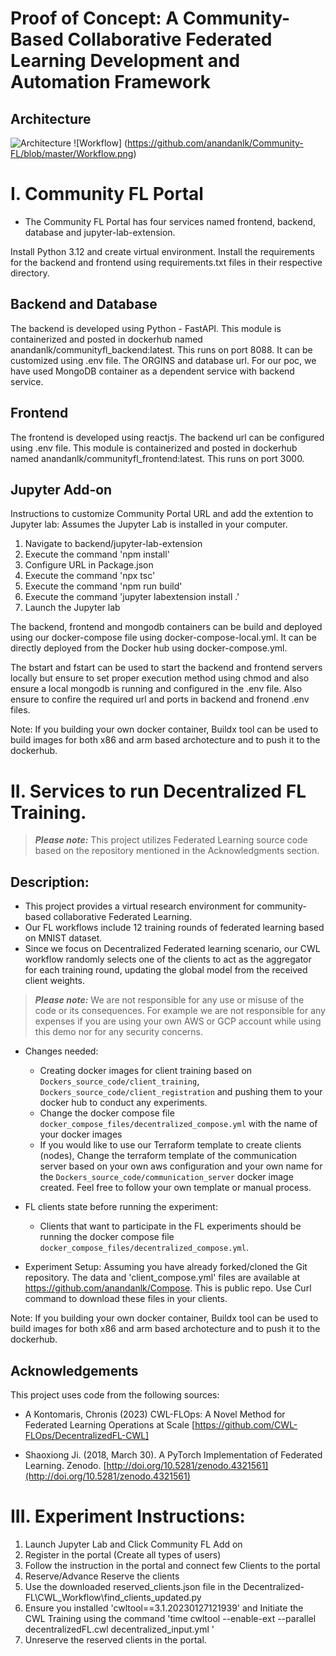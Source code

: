# Proof of Concept: A Community-Based Collaborative Federated Learning Development and Automation Framework

## Architecture

![Architecture](https://github.com/anandanlk/Community-FL/blob/master/Architecture.png)
![Workflow] (https://github.com/anandanlk/Community-FL/blob/master/Workflow.png)

# I. Community FL Portal

- The Community FL Portal has four services named frontend, backend, database and jupyter-lab-extension.

Install Python 3.12 and create virtual environment.
Install the requirements for the backend and frontend using requirements.txt files in their respective directory.

## Backend and Database

The backend is developed using Python - FastAPI. This module is containerized and posted in dockerhub named anandanlk/communityfl_backend:latest. This runs on port 8088. It can be customized using .env file. The ORGINS and database url. For our poc, we have used MongoDB container as a dependent service with backend service.

## Frontend

The frontend is developed using reactjs. The backend url can be configured using .env file. This module is containerized and posted in dockerhub named anandanlk/communityfl_frontend:latest. This runs on port 3000.

## Jupyter Add-on

Instructions to customize Community Portal URL and add the extention to Jupyter lab:
Assumes the Jupyter Lab is installed in your computer.

1. Navigate to backend/jupyter-lab-extension
2. Execute the command 'npm install'
3. Configure URL in Package.json
4. Execute the command 'npx tsc'
5. Execute the command 'npm run build'
6. Execute the command 'jupyter labextension install .'
7. Launch the Jupyter lab

The backend, frontend and mongodb containers can be build and deployed using our docker-compose file using docker-compose-local.yml. It can be directly deployed from the Docker hub using docker-compose.yml.

The bstart and fstart can be used to start the backend and frontend servers locally but ensure to set proper execution method using chmod and also ensure a local mongodb is running and configured in the .env file. Also ensure to confire the required url and ports in backend and fronend .env files.

Note: If you building your own docker container, Buildx tool can be used to build images for both x86 and arm based archotecture and to push it to the dockerhub.

# II. Services to run Decentralized FL Training.

> **_Please note:_** This project utilizes Federated Learning source code based on the repository mentioned in the Acknowledgments section.

## Description:

- This project provides a virtual research environment for community-based collaborative Federated Learning.
- Our FL workflows include 12 training rounds of federated learning based on MNIST dataset.
- Since we focus on Decentralized Federated learning scenario, our CWL workflow randomly selects one of the clients to act as the aggregator for each training round, updating the global model from the received client weights.

> **_Please note:_** We are not responsible for any use or misuse of the code or its consequences. For example we are not responsible for any expenses if you are using your own AWS or GCP account while using this demo nor for any security concerns.

- Changes needed:

  - Creating docker images for client training based on `Dockers_source_code/client_training`, `Dockers_source_code/client_registration` and pushing them to your docker hub to conduct any experiments.
  - Change the docker compose file `docker_compose_files/decentralized_compose.yml` with the name of your docker images
  - If you would like to use our Terraform template to create clients (nodes), Change the terraform template of the communication server based on your own aws configuration and your own name for the `Dockers_source_code/communication_server` docker image created. Feel free to follow your own template or manual process.

- FL clients state before running the experiment:

  - Clients that want to participate in the FL experiments should be running the docker compose file `docker_compose_files/decentralized_compose.yml`.

- Experiment Setup:
  Assuming you have already forked/cloned the Git repository. The data and 'client_compose.yml' files are available at https://github.com/anandanlk/Compose. This is public repo. Use Curl command to download these files in your clients.

Note: If you building your own docker container, Buildx tool can be used to build images for both x86 and arm based archotecture and to push it to the dockerhub.

## Acknowledgements

This project uses code from the following sources:

- A Kontomaris, Chronis (2023) CWL-FLOps: A Novel Method for Federated Learning Operations at Scale [https://github.com/CWL-FLOps/DecentralizedFL-CWL]

- Shaoxiong Ji. (2018, March 30). A PyTorch Implementation of Federated Learning. Zenodo. [http://doi.org/10.5281/zenodo.4321561](http://doi.org/10.5281/zenodo.4321561)

# III. Experiment Instructions:

1. Launch Jupyter Lab and Click Community FL Add on
2. Register in the portal (Create all types of users)
3. Follow the instruction in the portal and connect few Clients to the portal
4. Reserve/Advance Reserve the clients
5. Use the downloaded reserved_clients.json file in the Decentralized-FL\CWL_Workflow\find_clients_updated.py
6. Ensure you installed 'cwltool==3.1.20230127121939' and Initiate the CWL Training using the command 'time cwltool --enable-ext --parallel decentralizedFL.cwl decentralized_input.yml '
7. Unreserve the reserved clients in the portal.
